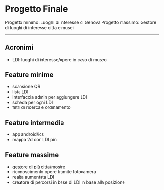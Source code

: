 # Progetto Finale
Progetto minimo: Luoghi di interesse di Genova
Progetto massimo: Gestore di luoghi di interesse citta e musei 

---------------------
## Acronimi
- LDI: luoghi di interesse/opere in caso di museo

## Feature minime
- scansione QR
- lista LDI
- interfaccia admin per aggiungere LDI
- scheda per ogni LDI
- filtri di ricerca e ordinamento

## Feature intermedie
- app android/ios
- mappa 2d con LDI pin

## Feature massime
- gestore di più citta/mostre
- riconoscimento opere tramite fotocamera
- realta aumentata LDI
- creatore di percorsi in base di LDI in base alla posizione

